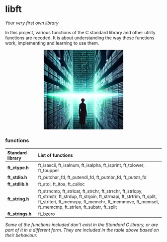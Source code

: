 # libft
*Your very first own library*

In this project, various functions of the C standard library and other utility functions are recoded. It is about understanding the way these functions work, implementing and learning to use them.

<p align="center">
  <img width="256" height="256" src="resources/Hotpot_binary_code_book.png">
</p>

### functions
Standard library     | List of functions
:--------------------|:----------
**ft_ctype.h**       | ft_isascii, ft_isalnum, ft_isalpha, ft_isprint, ft_tolower, ft_toupper
**ft_stdio.h**       | ft_putchar_fd, ft_putendl_fd, ft_putnbr_fd, ft_putstr_fd
**ft_stdlib.h**      | ft_atoi, ft_itoa, ft_calloc
**ft_string.h**      | ft_strncmp, ft_strlcat, ft_strchr, ft_strrchr, ft_strlcpy, ft_strnstr, ft_strdup, ft_strjoin, ft_strmapi, ft_strtrim, ft_split, ft_striteri, ft_memcpy, ft_memchr, ft_memmove, ft_memset, ft_memcmp, ft_strlen, ft_substr, ft_split
**ft_strings.h**     | ft_bzero

*Some of the functions included don't exist in the Standard C library, or are part of it in a different form. They are included in the table above based on their behaviour.*